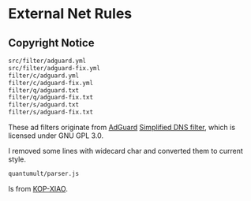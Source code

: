 # External Net Rules

## Copyright Notice

```txt
src/filter/adguard.yml
src/filter/adguard-fix.yml
filter/c/adguard.yml
filter/c/adguard-fix.yml
filter/q/adguard.txt
filter/q/adguard-fix.txt
filter/s/adguard.txt
filter/s/adguard-fix.txt
```

These ad filters originate from [AdGuard](https://github.com/AdguardTeam/AdguardFilters) [Simplified DNS filter](https://filters.adtidy.org/ios/filters/15.txt), which is licensed under GNU GPL 3.0.

I removed some lines with widecard char and converted them to current style.

```txt
quantumult/parser.js
```

Is from [KOP-XIAO](https://github.com/KOP-XIAO/QuantumultX/blob/master/Scripts/resource-parser.js).
